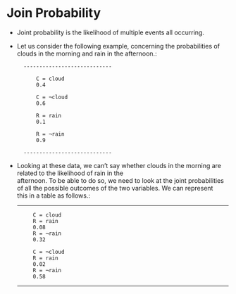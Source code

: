 # Join Probability 

   * Joint probability is the likelihood of multiple events all occurring.

   +  Let us consider the following example, concerning the probabilities of clouds in the morning and rain in the afternoon.:

            ----------------------------
                
                C = cloud
                0.4
                
                C = ¬cloud
                0.6
                
                R = rain
                0.1
                
                R = ¬rain
                0.9

            ----------------------------


   *   Looking at these data, we can’t say whether clouds in the morning 
      are related to the likelihood of rain in the         
      afternoon. To be able to do so, 
      we need to look at the joint probabilities of all the
      possible outcomes of the two variables. We can represent  
      this in a table as follows.:
            
            


         ----------------------------
                                
                C = cloud
                R = rain
                0.08
                R = ¬rain
                0.32
                
                C = ¬cloud
                R = rain
                0.02
                R = ¬rain
                0.58 

        ----------------------------

